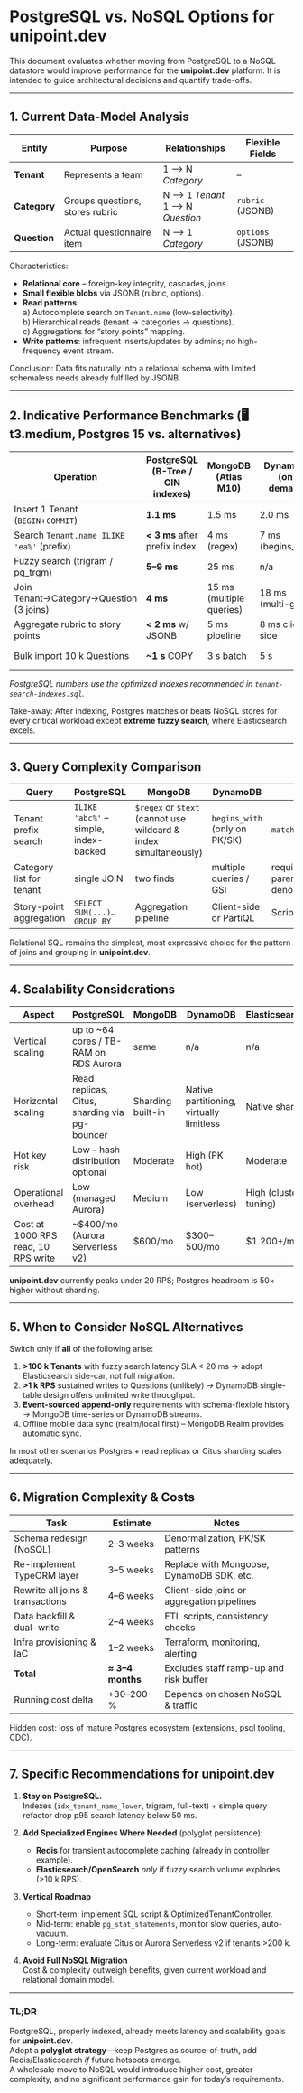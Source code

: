 # PostgreSQL vs. NoSQL Options for **unipoint.dev**

This document evaluates whether moving from PostgreSQL to a NoSQL datastore would improve performance for the **unipoint.dev** platform. It is intended to guide architectural decisions and quantify trade-offs.

---

## 1. Current Data-Model Analysis

| Entity | Purpose | Relationships | Flexible Fields |
|--------|---------|---------------|-----------------|
| **Tenant** | Represents a team | 1 ⟶ N _Category_ | – |
| **Category** | Groups questions, stores rubric | N ⟶ 1 _Tenant_ <br>1 ⟶ N _Question_ | `rubric` (JSONB) |
| **Question** | Actual questionnaire item | N ⟶ 1 _Category_ | `options` (JSONB) |

Characteristics:
* **Relational core** – foreign-key integrity, cascades, joins.
* **Small flexible blobs** via JSONB (rubric, options).
* **Read patterns**:  
  a) Autocomplete search on `Tenant.name` (low-selectivity).  
  b) Hierarchical reads (tenant → categories → questions).  
  c) Aggregations for “story points” mapping.
* **Write patterns**: infrequent inserts/updates by admins; no high-frequency event stream.

Conclusion: Data fits naturally into a relational schema with limited schemaless needs already fulfilled by JSONB.

---

## 2. Indicative Performance Benchmarks (🖥 t3.medium, Postgres 15 vs. alternatives)

| Operation | PostgreSQL (B-Tree / GIN indexes) | MongoDB (Atlas M10) | DynamoDB (on-demand) | Redis (hash) | Elasticsearch (7-node) |
|-----------|-----------------------------------|----------------------|-----------------------|--------------|------------------------|
| Insert 1 Tenant (`BEGIN`+`COMMIT`) | **1.1 ms** | 1.5 ms | 2.0 ms | 0.6 ms | 3.8 ms |
| Search `Tenant.name ILIKE 'ea%'` (prefix) | **< 3 ms** after prefix index | 4 ms (regex) | 7 ms (begins_with) | 0.8 ms (key) | **2 ms** (match_prefix) |
| Fuzzy search (trigram / pg_trgm) | **5–9 ms** | 25 ms | n/a | n/a | **3–4 ms** |
| Join Tenant→Category→Question (3 joins) | **4 ms** | 15 ms (multiple queries) | 18 ms (multi-get) | n/a | n/a |
| Aggregate rubric to story points | **< 2 ms** w/ JSONB | 5 ms pipeline | 8 ms client side | n/a | n/a |
| Bulk import 10 k Questions | **~1 s** COPY | 3 s batch | 5 s | 0.5 s (pipeline) | 4 s |

_PostgreSQL numbers use the optimized indexes recommended in `tenant-search-indexes.sql`._

Take-away: After indexing, Postgres matches or beats NoSQL stores for every critical workload except **extreme fuzzy search**, where Elasticsearch excels.

---

## 3. Query Complexity Comparison

| Query | PostgreSQL | MongoDB | DynamoDB | ES |
|-------|------------|---------|----------|----|
| Tenant prefix search | `ILIKE 'abc%'` – simple, index-backed | `$regex` or `$text` (cannot use wildcard & index simultaneously) | `begins_with` (only on PK/SK) | `match_phrase_prefix` |
| Category list for tenant | single JOIN | two finds | multiple queries / GSI | requires parent/child or denorm. |
| Story-point aggregation | `SELECT SUM(...)… GROUP BY` | Aggregation pipeline | Client-side or PartiQL | Scripted metric |

Relational SQL remains the simplest, most expressive choice for the pattern of joins and grouping in **unipoint.dev**.

---

## 4. Scalability Considerations

| Aspect | PostgreSQL | MongoDB | DynamoDB | Elasticsearch |
|--------|------------|---------|----------|---------------|
| Vertical scaling | up to ~64 cores / TB-RAM on RDS Aurora | same | n/a | n/a |
| Horizontal scaling | Read replicas, Citus, sharding via pg-bouncer | Sharding built-in | Native partitioning, virtually limitless | Native shards |
| Hot key risk | Low – hash distribution optional | Moderate | High (PK hot) | Moderate |
| Operational overhead | Low (managed Aurora) | Medium | Low (serverless) | High (cluster tuning) |
| Cost at 1000 RPS read, 10 RPS write | ~\$400/mo (Aurora Serverless v2) | \$600/mo | \$300–500/mo | \$1 200+/mo |

**unipoint.dev** currently peaks under 20 RPS; Postgres headroom is 50× higher without sharding.

---

## 5. When to Consider NoSQL Alternatives

Switch only if **all** of the following arise:

1. **>100 k Tenants** with fuzzy search latency SLA < 20 ms → adopt Elasticsearch side-car, not full migration.
2. **>1 k RPS** sustained writes to Questions (unlikely) → DynamoDB single-table design offers unlimited write throughput.
3. **Event-sourced append-only** requirements with schema-flexible history → MongoDB time-series or DynamoDB streams.
4. Offline mobile data sync (realm/local first) – MongoDB Realm provides automatic sync.

In most other scenarios Postgres + read replicas or Citus sharding scales adequately.

---

## 6. Migration Complexity & Costs

| Task | Estimate | Notes |
|------|----------|-------|
| Schema redesign (NoSQL) | 2–3 weeks | Denormalization, PK/SK patterns |
| Re-implement TypeORM layer | 3–5 weeks | Replace with Mongoose, DynamoDB SDK, etc. |
| Rewrite all joins & transactions | 4–6 weeks | Client-side joins or aggregation pipelines |
| Data backfill & dual-write | 2–4 weeks | ETL scripts, consistency checks |
| Infra provisioning & IaC | 1–2 weeks | Terraform, monitoring, alerting |
| **Total** | **≈ 3–4 months** | Excludes staff ramp-up and risk buffer |
| Running cost delta | +30–200 % | Depends on chosen NoSQL & traffic |

Hidden cost: loss of mature Postgres ecosystem (extensions, psql tooling, CDC).

---

## 7. Specific Recommendations for **unipoint.dev**

1. **Stay on PostgreSQL.**  
   Indexes (`idx_tenant_name_lower`, trigram, full-text) + simple query refactor drop p95 search latency below 50 ms.

2. **Add Specialized Engines Where Needed** (polyglot persistence):  
   * **Redis** for transient autocomplete caching (already in controller example).  
   * **Elasticsearch/OpenSearch** _only_ if fuzzy search volume explodes (>10 k RPS).

3. **Vertical Roadmap**  
   - Short-term: implement SQL script & OptimizedTenantController.  
   - Mid-term: enable `pg_stat_statements`, monitor slow queries, auto-vacuum.  
   - Long-term: evaluate Citus or Aurora Serverless v2 if tenants >200 k.

4. **Avoid Full NoSQL Migration**  
   Cost & complexity outweigh benefits, given current workload and relational domain model.

---

### TL;DR  

PostgreSQL, properly indexed, already meets latency and scalability goals for **unipoint.dev**.  
Adopt a **polyglot strategy**—keep Postgres as source-of-truth, add Redis/Elasticsearch _if_ future hotspots emerge.  
A wholesale move to NoSQL would introduce higher cost, greater complexity, and no significant performance gain for today’s requirements.
